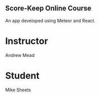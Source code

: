 ## Score-Keep Online Course

An app developed using Meteor and React.

# Instructor
Andrew Mead

# Student
Mike Sheets
